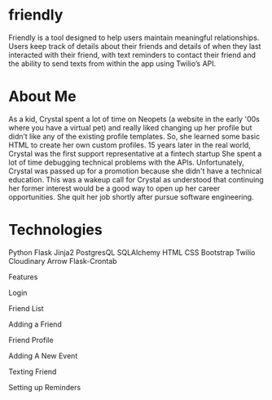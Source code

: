 # friendly
Friendly is a tool designed to help users maintain meaningful relationships. Users keep track of details about their friends and details of when they last interacted with their friend, with text reminders to contact their friend and the ability to send texts from within the app using Twilio’s API.

# About Me
As a kid, Crystal spent a lot of time on Neopets (a website  in the early '00s where you have a virtual pet) and really liked changing up her profile but didn’t like any of the existing profile templates. So, she learned some basic HTML to create her own custom profiles. 15 years later in the real world, Crystal was the first support representative at a fintech startup  She spent a lot of time  debugging technical problems with the APIs. Unfortunately, Crystal was passed up for a promotion because she didn't have a technical education. 
This was a wakeup call for Crystal as understood that continuing her former interest would be a good way to open up her  career opportunities. She quit  her job shortly after pursue software engineering.

# Technologies
Python
Flask
Jinja2
PostgresQL
SQLAlchemy
HTML
CSS
Bootstrap
Twilio
Cloudinary
Arrow
Flask-Crontab

Features

Login



Friend List

Adding a Friend

Friend Profile

Adding A New Event

Texting Friend

Setting up Reminders
